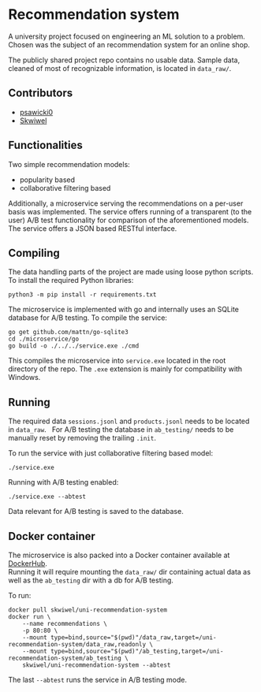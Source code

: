 # Recommendation system

A university project focused on engineering an ML solution to a problem. Chosen was the subject of an recommendation system for an online shop.

The publicly shared project repo contains no usable data. Sample data, cleaned of most of recognizable information, is located in `data_raw/`.

## Contributors
 - [psawicki0](https://github.com/psawicki0)
 - [Skwiwel](https://github.com/Skwiwel)

## Functionalities
Two simple recommendation models:
 - popularity based
 - collaborative filtering based

Additionally, a microservice serving the recommendations on a per-user basis was implemented. The service offers running of a transparent (to the user) A/B test functionality for comparison of the aforementioned models. The service offers a JSON based RESTful interface.

## Compiling
The data handling parts of the project are made using loose python scripts. To install the required Python libraries:
```
python3 -m pip install -r requirements.txt
```
The microservice is implemented with go and internally uses an SQLite database for A/B testing. To compile the service:
```
go get github.com/mattn/go-sqlite3
cd ./microservice/go
go build -o ./../../service.exe ./cmd
```
This compiles the microservice into `service.exe` located in the root directory of the repo. The `.exe` extension is mainly for compatibility with Windows.

## Running
The required data `sessions.jsonl` and `products.jsonl` needs to be located in `data_raw`.  
For A/B testing the database in `ab_testing/` needs to be manually reset by removing the trailing `.init`.

To run the service with just collaborative filtering based model:
```
./service.exe
```
Running with A/B testing enabled:
```
./service.exe --abtest
```
Data relevant for A/B testing is saved to the database.

## Docker container
The microservice is also packed into a Docker container available at [DockerHub](https://hub.docker.com/r/skwiwel/uni-recommendation-system).  
Running it will require mounting the `data_raw/` dir containing actual data as well as the `ab_testing` dir with a db for A/B testing.

To run:
```
docker pull skwiwel/uni-recommendation-system
docker run \
    --name recommendations \
    -p 80:80 \
    --mount type=bind,source="$(pwd)"/data_raw,target=/uni-recommendation-system/data_raw,readonly \
    --mount type=bind,source="$(pwd)"/ab_testing,target=/uni-recommendation-system/ab_testing \
    skwiwel/uni-recommendation-system --abtest
```
The last `--abtest` runs the service in A/B testing mode.